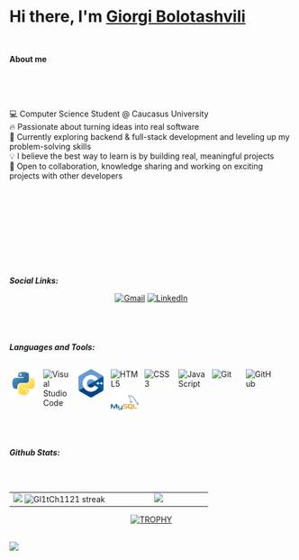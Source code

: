 <h1><b>Hi there, I'm </b><a href="https://github.com/Gl1tCh1121">Giorgi Bolotashvili</a></h1>
<br>

**About me**

<br>
<br>
<br>

💻 Computer Science Student @ Caucasus University  
🔥 Passionate about turning ideas into real software  
🚀 Currently exploring backend & full-stack development and leveling up my problem-solving skills  
💡 I believe the best way to learn is by building real, meaningful projects  
🤝 Open to collaboration, knowledge sharing and working on exciting projects with other developers
<br>
<br>
<br>
<br>



<br> 
<br>
<h1><b></b></h1>
<br>


***Social Links:***

<div align="center">


[![Gmail](https://img.shields.io/badge/Gmail-D14836?style=for-the-badge&logo=gmail&logoColor=white)](mailto:giobolotashvili1980@gmail.com)
[![LinkedIn](https://img.shields.io/badge/LinkedIn-0A66C2?style=for-the-badge&logo=linkedin&logoColor=white)](https://www.linkedin.com/in/giorgibolotashvili)

 
</div>
<h1><b></b></h1>
<br>


***Languages and Tools:***
<br>
<br>

<img align="left" src="https://raw.githubusercontent.com/devicons/devicon/master/icons/python/python-original.svg" alt="python" style="padding-right:10px;  width:50px;"/>
<img align="left" alt="Visual Studio Code" width="26px" src="https://cdn.jsdelivr.net/gh/devicons/devicon/icons/vscode/vscode-original.svg" style="padding-right:10px;  width:50px;" />
<img align="left" src="https://raw.githubusercontent.com/devicons/devicon/master/icons/cplusplus/cplusplus-original.svg" alt="cplusplus" style="padding-right:10px;  width:50px;"/>
<img align="left" alt="HTML5" width="26px" src="https://cdn.jsdelivr.net/gh/devicons/devicon/icons/html5/html5-original.svg" style="padding-right:10px; width:50px;" />
<img align="left" alt="CSS3" width="26px" src="https://cdn.jsdelivr.net/gh/devicons/devicon/icons/css3/css3-original.svg" style="padding-right:10px; width:50px;" />
<img align="left" alt="JavaScript" width="26px" src="https://cdn.jsdelivr.net/gh/devicons/devicon/icons/javascript/javascript-original.svg" style="padding-right:10px; width:50px;" />
<img align="left" alt="Git" width="26px" src="https://cdn.jsdelivr.net/gh/devicons/devicon/icons/git/git-original.svg" style="padding-right:10px; width:50px;" />
<img align="left" alt="GitHub" width="26px" src="https://user-images.githubusercontent.com/3369400/139447912-e0f43f33-6d9f-45f8-be46-2df5bbc91289.png" style="padding-right:10px; width:50px;"/>
<img align="left" src="https://raw.githubusercontent.com/devicons/devicon/master/icons/mysql/mysql-original-wordmark.svg" alt="mysql"  style="padding-right:10px;  width:50px;" />

<br>
<br>
<br>

<h1><b></b></h1>

<br>
<br>

***Github Stats:***

<br>
<br>

<p align="center">
<table align="center">
<tr>
<td width="50%" align="center">
    <img src="https://github-readme-stats.vercel.app/api?username=Gl1tCh1121&theme=nightowl&show_icons=true&count_private=true" />
    <img src="https://github-readme-streak-stats.herokuapp.com/?user=Gl1tCh1121&theme=nightowl&hide_border=false" alt="Gl1tCh1121 streak" />
</td>
<td width="50%" align="center">
    <img src="https://github-readme-stats.anuraghazra1.vercel.app/api/top-langs/?username=Gl1tCh1121&theme=nightowl&hide_border=false&langs_count=10"/>
</td>
</tr>
</table>

<div align="center" >
    <a href="https://github.com/ryo-ma/github-profile-trophy">
        <img src="https://github-profile-trophy.vercel.app/?username=Gl1tCh1121&theme=dark_lover&row=1&column=7&margin-h=15&margin-w=5&no-bg=true" alt="TROPHY" width="84%" />
    </a>
    </div>   
</p>


  
<br>


<img src="https://user-images.githubusercontent.com/74038190/212284100-561aa473-3905-4a80-b561-0d28506553ee.gif" width="100%">




